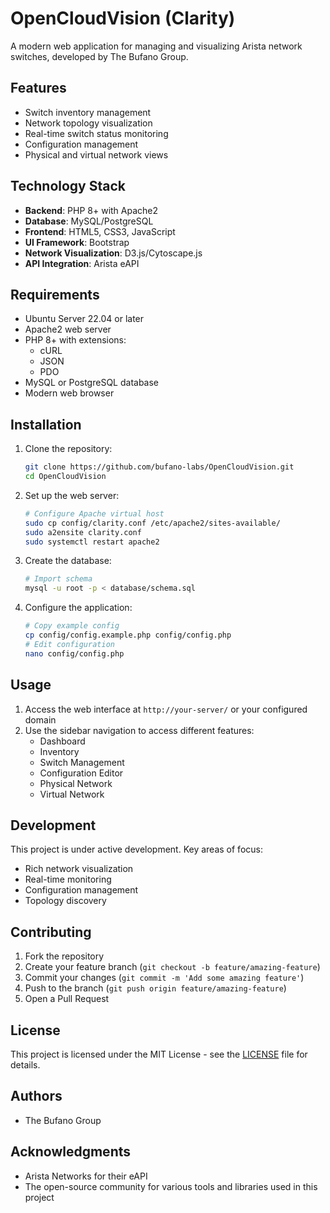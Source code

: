 # OpenCloudVision (Clarity)

A modern web application for managing and visualizing Arista network switches, developed by The Bufano Group.

## Features

- Switch inventory management
- Network topology visualization
- Real-time switch status monitoring
- Configuration management
- Physical and virtual network views

## Technology Stack

- **Backend**: PHP 8+ with Apache2
- **Database**: MySQL/PostgreSQL
- **Frontend**: HTML5, CSS3, JavaScript
- **UI Framework**: Bootstrap
- **Network Visualization**: D3.js/Cytoscape.js
- **API Integration**: Arista eAPI

## Requirements

- Ubuntu Server 22.04 or later
- Apache2 web server
- PHP 8+ with extensions:
  - cURL
  - JSON
  - PDO
- MySQL or PostgreSQL database
- Modern web browser

## Installation

1. Clone the repository:
   ```bash
   git clone https://github.com/bufano-labs/OpenCloudVision.git
   cd OpenCloudVision
   ```

2. Set up the web server:
   ```bash
   # Configure Apache virtual host
   sudo cp config/clarity.conf /etc/apache2/sites-available/
   sudo a2ensite clarity.conf
   sudo systemctl restart apache2
   ```

3. Create the database:
   ```bash
   # Import schema
   mysql -u root -p < database/schema.sql
   ```

4. Configure the application:
   ```bash
   # Copy example config
   cp config/config.example.php config/config.php
   # Edit configuration
   nano config/config.php
   ```

## Usage

1. Access the web interface at `http://your-server/` or your configured domain
2. Use the sidebar navigation to access different features:
   - Dashboard
   - Inventory
   - Switch Management
   - Configuration Editor
   - Physical Network
   - Virtual Network

## Development

This project is under active development. Key areas of focus:

- Rich network visualization
- Real-time monitoring
- Configuration management
- Topology discovery

## Contributing

1. Fork the repository
2. Create your feature branch (`git checkout -b feature/amazing-feature`)
3. Commit your changes (`git commit -m 'Add some amazing feature'`)
4. Push to the branch (`git push origin feature/amazing-feature`)
5. Open a Pull Request

## License

This project is licensed under the MIT License - see the [LICENSE](LICENSE) file for details.

## Authors

- The Bufano Group

## Acknowledgments

- Arista Networks for their eAPI
- The open-source community for various tools and libraries used in this project

